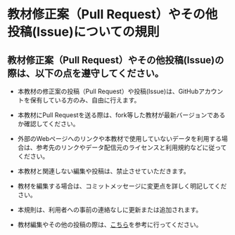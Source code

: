 # 教材修正案（Pull Request）やその他投稿(Issue)についての規則

## 教材修正案（Pull Request）やその他投稿(Issue)の際は、以下の点を遵守してください。


* 本教材の修正案の投稿（Pull Request）や投稿(Issue)は、GitHubアカウントを保有している方のみ、自由に行えます。

* 本教材にPull Requestを送る際は、fork等した教材が最新バージョンであるか確認してください。

* 外部のWebページへのリンクや本教材で使用していないデータを利用する場合は、参考先のリンクやデータ配信元のライセンスと利用規約などに従ってください。

* 本教材と関連しない編集や投稿は、禁止させていただきます。

* 教材を編集する場合は、コミットメッセージに変更点を詳しく明記してください。

* 本規則は、利用者への事前の連絡なしに更新または追加されます。

* 教材編集やその他の投稿の際は、[こちら]を参考に行ってください。

[こちら]:インターネットの活用に関する教材/GitHubビギナーズマニュアル/GitHubビギナーズマニュアル.md
